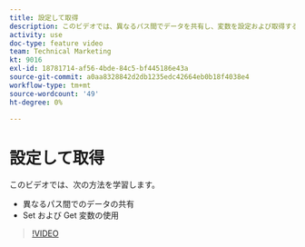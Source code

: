```yaml
---
title: 設定して取得
description: このビデオでは、異なるパス間でデータを共有し、変数を設定および取得する方法を、 [!DNL Adobe Workfront Fusion].
activity: use
doc-type: feature video
team: Technical Marketing
kt: 9016
exl-id: 18781714-af56-4bde-84c5-bf445186e43a
source-git-commit: a0aa8328842d2db1235edc42664eb0b18f4038e4
workflow-type: tm+mt
source-wordcount: '49'
ht-degree: 0%

---
```


# 設定して取得

このビデオでは、次の方法を学習します。

* 異なるパス間でのデータの共有
* Set および Get 変数の使用

>[!VIDEO](https://video.tv.adobe.com/v/335275/?quality=12)
